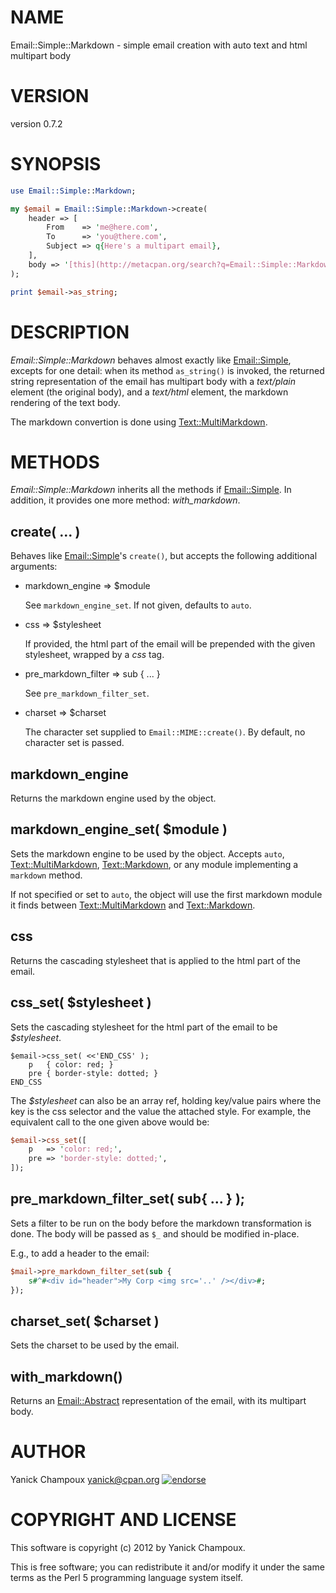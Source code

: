 # NAME

Email::Simple::Markdown - simple email creation with auto text and html multipart body

# VERSION

version 0.7.2

# SYNOPSIS

```perl
use Email::Simple::Markdown;

my $email = Email::Simple::Markdown->create(
    header => [
        From    => 'me@here.com',
        To      => 'you@there.com',
        Subject => q{Here's a multipart email},
    ],
    body => '[this](http://metacpan.org/search?q=Email::Simple::Markdown) is *amazing*',
);

print $email->as_string;
```

# DESCRIPTION

_Email::Simple::Markdown_ behaves almost exactly like [Email::Simple](https://metacpan.org/pod/Email::Simple),
excepts for one detail: when its method `as_string()` is invoked, the
returned string representation of the email has multipart body with a 
_text/plain_ element (the original body), and a _text/html_ element,
the markdown rendering of the text body.

The markdown convertion is done using [Text::MultiMarkdown](https://metacpan.org/pod/Text::MultiMarkdown).

# METHODS

_Email::Simple::Markdown_ inherits all the methods if [Email::Simple](https://metacpan.org/pod/Email::Simple). 
In addition, it provides one more method: _with\_markdown_.

## create( ... ) 

Behaves like [Email::Simple](https://metacpan.org/pod/Email::Simple)'s `create()`, but accepts the following
additional arguments:

- markdown\_engine => $module

    See `markdown_engine_set`. If not given, defaults to `auto`.

- css => $stylesheet

    If provided, the html part of the email will be prepended with the given
    stylesheet, wrapped by a _css_ tag.

- pre\_markdown\_filter => sub { ... }

    See `pre_markdown_filter_set`.

- charset => $charset

    The character set supplied to `Email::MIME::create()`. By default, no character set 
    is passed.

## markdown\_engine

Returns the markdown engine used by the object.

## markdown\_engine\_set( $module )

Sets the markdown engine to be used by the object. 
Accepts `auto`, [Text::MultiMarkdown](https://metacpan.org/pod/Text::MultiMarkdown), [Text::Markdown](https://metacpan.org/pod/Text::Markdown), or any module
implementing a `markdown` method.

If not specified or set to `auto`, the object will use the first markdown module it finds
between [Text::MultiMarkdown](https://metacpan.org/pod/Text::MultiMarkdown) and [Text::Markdown](https://metacpan.org/pod/Text::Markdown).

## css

Returns the cascading stylesheet that is applied to the html part of the
email.

## css\_set( $stylesheet )

Sets the cascading stylesheet for the html part of the email to be
_$stylesheet_.  

```
$email->css_set( <<'END_CSS' );
    p   { color: red; }
    pre { border-style: dotted; }
END_CSS
```

The _$stylesheet_ can also be an array ref, holding key/value pairs where
the key is the css selector and the value the attached style. For example, 
the equivalent call to the one given above would be:

```perl
$email->css_set([
    p   => 'color: red;',
    pre => 'border-style: dotted;',
]);
```

## pre\_markdown\_filter\_set( sub{ ... } );

Sets a filter to be run on the body before the markdown transformation is
done. The body will be passed as `$_` and should be modified in-place.

E.g., to add a header to the email:

```perl
$mail->pre_markdown_filter_set(sub {
    s#^#<div id="header">My Corp <img src='..' /></div>#;
});
```

## charset\_set( $charset )

Sets the charset to be used by the email.

## with\_markdown()

Returns an [Email::Abstract](https://metacpan.org/pod/Email::Abstract) representation of the email, with 
its multipart body.

# AUTHOR

Yanick Champoux <yanick@cpan.org> [![endorse](http://api.coderwall.com/yanick/endorsecount.png)](http://coderwall.com/yanick)

# COPYRIGHT AND LICENSE

This software is copyright (c) 2012 by Yanick Champoux.

This is free software; you can redistribute it and/or modify it under
the same terms as the Perl 5 programming language system itself.
